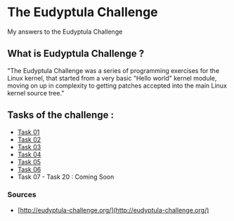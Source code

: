 # The Eudyptula Challenge
My answers to the Eudyptula Challenge

## What is Eudyptula Challenge ?
"The Eudyptula Challenge was a series of programming exercises for the Linux kernel, that started from a very basic "Hello world" kernel module, moving on up in complexity to getting patches accepted into the main Linux kernel source tree."

## Tasks of the challenge :

- [Task 01](https://github.com/ayoubSoussi/eudyptula-challenge/blob/main/task01/task01_mission.txt)
- [Task 02](https://github.com/ayoubSoussi/eudyptula-challenge/blob/main/task02/task02_mission.txt)
- [Task 03](https://github.com/ayoubSoussi/eudyptula-challenge/blob/main/task03/task03_mission.txt)
- [Task 04](https://github.com/ayoubSoussi/eudyptula-challenge/blob/main/task04/task04_mission.txt)
- [Task 05](https://github.com/ayoubSoussi/eudyptula-challenge/blob/main/task05/task05_mission.txt)
- [Task 06](https://github.com/ayoubSoussi/eudyptula-challenge/blob/main/task06/task06_mission.txt)
- Task 07 - Task 20 : Coming Soon

### Sources
- [http://eudyptula-challenge.org/](http://eudyptula-challenge.org/)
